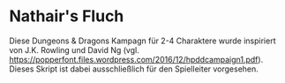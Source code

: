 # Nathair's Fluch

Diese Dungeons & Dragons Kampagn für 2-4 Charaktere wurde inspiriert von J.K. Rowling und David Ng (vgl. https://popperfont.files.wordpress.com/2016/12/hpddcampaign1.pdf). Dieses Skript ist dabei ausschließlich für den Spielleiter vorgesehen.
